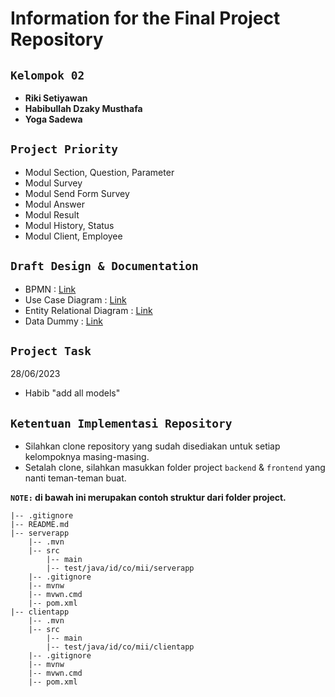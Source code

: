 # Information for the Final Project Repository

## **`Kelompok 02`**

- **Riki Setiyawan**
- **Habibullah Dzaky Musthafa**
- **Yoga Sadewa**

## **`Project Priority`**

- Modul Section, Question, Parameter
- Modul Survey
- Modul Send Form Survey
- Modul Answer
- Modul Result
- Modul History, Status
- Modul Client, Employee

## **`Draft Design & Documentation`**

- BPMN : [Link](https://drive.google.com/file/d/1FOQ5H6A1Q47xzhpKvuQHsagoDPihBm-8/view?usp=sharing)
- Use Case Diagram : [Link](https://drive.google.com/file/d/10AuxibxFDquCuNYFV5Ty2f1Mw1vJyIjr/view?usp=sharing)
- Entity Relational Diagram : [Link](https://drive.google.com/file/d/1X94O6mTQVWFhbWXJA1D2281dAGN6U6ht/view?usp=sharing)
- Data Dummy : [Link](https://docs.google.com/spreadsheets/d/10gDpG6SatiQW8xmxUQlRNW3e7XbkgA5qFfhq4r42nl4/edit?usp=sharing)

## **`Project Task`**

28/06/2023

- Habib "add all models"

## **`Ketentuan Implementasi Repository`**

- Silahkan clone repository yang sudah disediakan untuk setiap kelompoknya masing-masing.
- Setalah clone, silahkan masukkan folder project `backend` & `frontend` yang nanti teman-teman buat.

**`NOTE:` di bawah ini merupakan contoh struktur dari folder project.**

```
|-- .gitignore
|-- README.md
|-- serverapp
    |-- .mvn
    |-- src
        |-- main
        |-- test/java/id/co/mii/serverapp
    |-- .gitignore
    |-- mvnw
    |-- mvwn.cmd
    |-- pom.xml
|-- clientapp
    |-- .mvn
    |-- src
        |-- main
        |-- test/java/id/co/mii/clientapp
    |-- .gitignore
    |-- mvnw
    |-- mvwn.cmd
    |-- pom.xml
```
